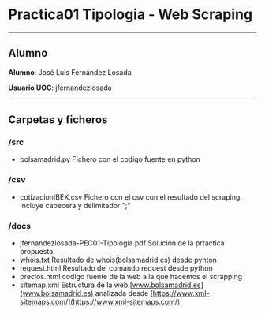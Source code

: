 # Practica01  Tipologia - Web Scraping

***

## Alumno
   **Alumno**: José Luis Fernández Losada

   **Usuario UOC**: jfernandezlosada

***

## Carpetas y ficheros


### /src
* bolsamadrid.py  Fichero con el codigo fuente en python

### /csv
* cotizacionIBEX.csv  Fichero con el csv con el resultado del scraping. Incluye cabecera y delimitador ";"

### /docs
* jfernandezlosada-PEC01-Tipologia.pdf Solución de la prtactica propuesta.
* whois.txt Resultado de whois(bolsamadrid.es) desde pyhton
* request.html Resultado del comando request desde python
* precios.html codigo fuente de la web a la que hacemos el scrapping
* sitemap.xml Estructura de la web [www.bolsamadrid.es](www.bolsamadrid.es) analizada desde [https://www.xml-sitemaps.com/](https://www.xml-sitemaps.com/)

